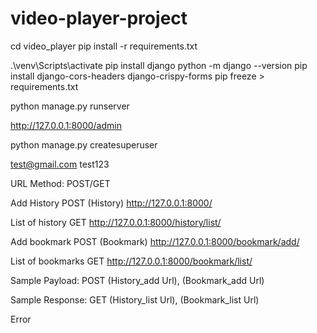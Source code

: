 # video-player-project
cd video_player 
pip install -r requirements.txt

.\venv\Scripts\activate
pip install django
python -m django --version
pip install django-cors-headers django-crispy-forms
pip freeze > requirements.txt

python manage.py runserver 

http://127.0.0.1:8000/admin

python manage.py createsuperuser

 test@gmail.com
 test123

 URL	Method: POST/GET	
		
Add History	POST (History)	        http://127.0.0.1:8000/
		
List of history	GET	        http://127.0.0.1:8000/history/list/
		
Add bookmark	POST (Bookmark)	        http://127.0.0.1:8000/bookmark/add/
		
List of bookmarks	GET	        http://127.0.0.1:8000/bookmark/list/

Sample Payload:	POST (History_add Url), (Bookmark_add Url)
	
	
	
	
Sample Response:	GET  (History_list Url), (Bookmark_list Url)
	
	
	
	
Error	